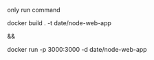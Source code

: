 only run command

docker build . -t date/node-web-app

&&

docker run -p 3000:3000 -d date/node-web-app
